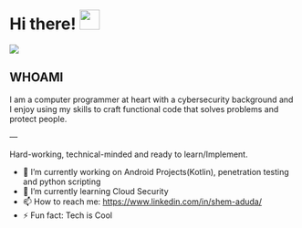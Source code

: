 
# Hi there! <img src="https://github.com/TheDudeThatCode/TheDudeThatCode/blob/master/Assets/Hi.gif" width="35" />

![](https://camo.githubusercontent.com/992babdffd8c74a1502de375fbdf7e4d54773242/68747470733a2f2f6d656469612e67697068792e636f6d2f6d656469612f53576f536b4e36447854737a71494b4571762f67697068792e676966)
## WHOAMI 
<p>  
I am a computer programmer at heart with a cybersecurity background and I enjoy using my skills to craft functional code that solves problems and protect people.

—


Hard-working, technical-minded and ready to learn/Implement.
</p>

- 🔭 I’m currently working on Android Projects(Kotlin), penetration testing and python scripting
- 🌱 I’m currently learning Cloud Security
- 📫 How to reach me: https://www.linkedin.com/in/shem-aduda/
- ⚡ Fun fact: Tech is Cool
